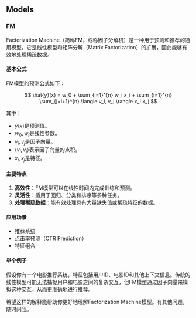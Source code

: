 

## Models

### FM

Factorization Machine（简称FM，或称因子分解机）是一种用于预测和推荐的通用模型。它是线性模型和矩阵分解（Matrix Factorization）的扩展，因此能够有效地处理稀疏数据。

#### 基本公式

FM模型的预测公式如下：

$$
\hat{y}(x) = w_0 + \sum_{i=1}^{n} w_i x_i + \sum_{i=1}^{n} \sum_{j=i+1}^{n} \langle v_i, v_j \rangle x_i x_j
$$

其中：

- $\hat{y}(x)$是预测值。
- $w_0, w_i$是线性参数。
- $v_i, v_j$是因子向量。
- $\langle v_i, v_j \rangle$表示因子向量的点积。
- $x_i, x_j$是特征。

#### 主要特点

1. **高效性**：FM模型可以在线性时间内完成训练和预测。
2. **灵活性**：适用于回归、分类和排序等多种任务。
3. **处理稀疏数据**：能有效处理具有大量缺失值或稀疏特征的数据。

#### 应用场景

- 推荐系统
- 点击率预测（CTR Prediction）
- 特征组合

#### 举个例子

假设你有一个电影推荐系统，特征包括用户ID、电影ID和其他上下文信息。传统的线性模型可能无法捕捉用户和电影之间的复杂交互，但FM模型通过因子向量来模拟这种交互，从而更准确地进行推荐。

希望这样的解释能帮助你更好地理解Factorization Machine模型。有其他问题，随时问我。




















